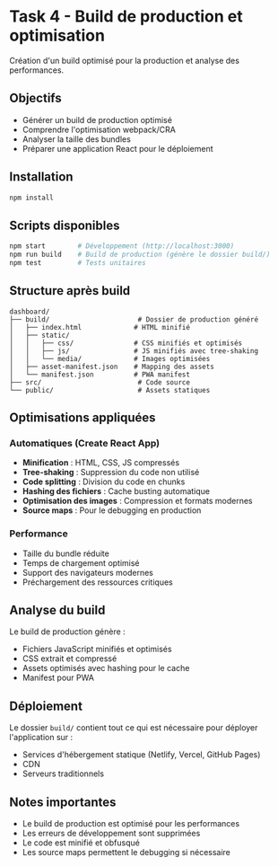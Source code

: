 # Task 4 - Build de production et optimisation

Création d'un build optimisé pour la production et analyse des performances.

## Objectifs

- Générer un build de production optimisé
- Comprendre l'optimisation webpack/CRA
- Analyser la taille des bundles
- Préparer une application React pour le déploiement

## Installation

```bash
npm install
```

## Scripts disponibles

```bash
npm start        # Développement (http://localhost:3000)
npm run build    # Build de production (génère le dossier build/)
npm test         # Tests unitaires
```

## Structure après build

```
dashboard/
├── build/                      # Dossier de production généré
│   ├── index.html             # HTML minifié
│   ├── static/
│   │   ├── css/               # CSS minifiés et optimisés
│   │   ├── js/                # JS minifiés avec tree-shaking
│   │   └── media/             # Images optimisées
│   ├── asset-manifest.json    # Mapping des assets
│   └── manifest.json          # PWA manifest
├── src/                        # Code source
└── public/                     # Assets statiques
```

## Optimisations appliquées

### Automatiques (Create React App)
- **Minification** : HTML, CSS, JS compressés
- **Tree-shaking** : Suppression du code non utilisé
- **Code splitting** : Division du code en chunks
- **Hashing des fichiers** : Cache busting automatique
- **Optimisation des images** : Compression et formats modernes
- **Source maps** : Pour le debugging en production

### Performance
- Taille du bundle réduite
- Temps de chargement optimisé
- Support des navigateurs modernes
- Préchargement des ressources critiques

## Analyse du build

Le build de production génère :
- Fichiers JavaScript minifiés et optimisés
- CSS extrait et compressé
- Assets optimisés avec hashing pour le cache
- Manifest pour PWA

## Déploiement

Le dossier `build/` contient tout ce qui est nécessaire pour déployer l'application sur :
- Services d'hébergement statique (Netlify, Vercel, GitHub Pages)
- CDN
- Serveurs traditionnels

## Notes importantes

- Le build de production est optimisé pour les performances
- Les erreurs de développement sont supprimées
- Le code est minifié et obfusqué
- Les source maps permettent le debugging si nécessaire
